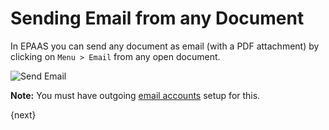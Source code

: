 <!-- add-breadcrumbs -->
# Sending Email from any Document

In EPAAS you can send any document as email (with a PDF attachment) by clicking on `Menu > Email` from any open document.

<img class="screenshot" alt="Send Email" src="{{docs_base_url}}/assets/img/setup/email/send-email.gif">

**Note:** You must have outgoing [email accounts](/docs/user/manual/en/setting-up/email/email-account.html) setup for this.

{next}
